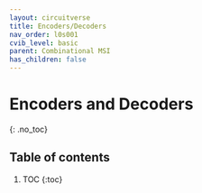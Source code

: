 ```yaml
---
layout: circuitverse
title: Encoders/Decoders
nav_order: l0s001
cvib_level: basic
parent: Combinational MSI
has_children: false
---
```


# Encoders and Decoders
{: .no_toc}

## Table of contents

1. TOC
{:toc}
